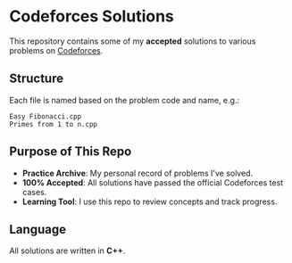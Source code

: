 # Codeforces Solutions

 This repository contains some of my **accepted** solutions to various problems on [Codeforces](https://codeforces.com/).

## Structure

Each file is named based on the problem code and name, e.g.:
```
Easy Fibonacci.cpp
Primes from 1 to n.cpp
```

## Purpose of This Repo

- **Practice Archive**: My personal record of problems I've solved.
- **100% Accepted**: All solutions have passed the official Codeforces test cases.
- **Learning Tool**: I use this repo to review concepts and track progress.

## Language

All solutions are written in **C++**.
